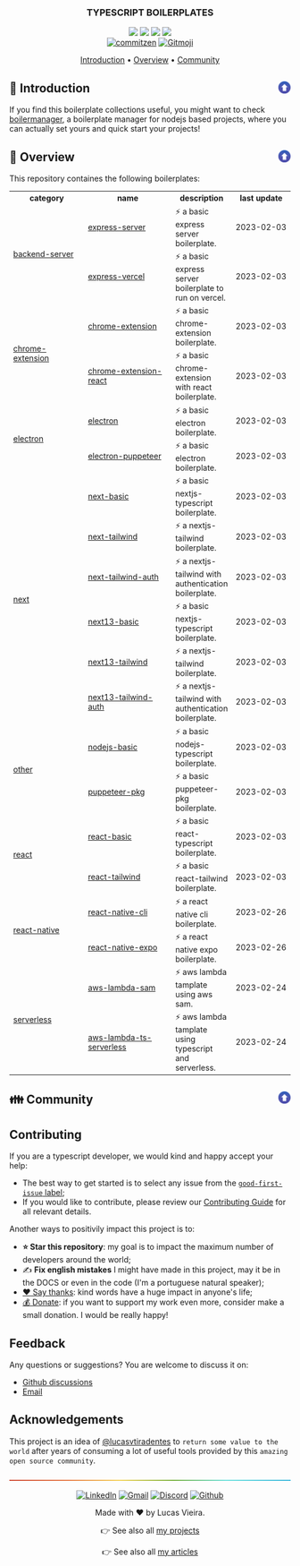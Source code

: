<a name="TOC"></a>

<H3 align="center">
  TYPESCRIPT BOILERPLATES
</H1>

<div align="center">
  <a href=""><img src="https://img.shields.io/badge/made%20with-node-1f425f?logo=node.js&.svg" /></a>
  <a href="https://www.typescriptlang.org/"><img src="https://badgen.net/badge/icon/typescript?icon=typescript&label"></a>
  <a href="https://git-scm.com/"><img src="https://badgen.net/badge/icon/git?icon=git&label"></a>
  <a href="https://github.com/"><img src="https://badgen.net/badge/icon/github?icon=github&label"></a>
  <br>
  <a href="https://github.com/commitizen/cz-cli"><img src="https://img.shields.io/badge/commitizen-friendly-brightgreen.svg?style=flat-square" alt="commitzen" /></a>
  <a href="https://gitmoji.dev"><img src="https://img.shields.io/badge/gitmoji-%20😜%20😍-FFDD67.svg?style=flat-square" alt="Gitmoji" /></a>
</div>

<p align="center">
  <a href="#rocket-introduction">Introduction</a> • <a href="#trumpet-overview">Overview</a> • <a href="#family-community">Community</a>
</p>

## :rocket: Introduction<a href="#TOC"><img align="right" src="./.github/images/up_arrow.png" width="22"></a>

If you find this boilerplate collections useful, you might want to check [boilermanager](https://github.com/lucasvtiradentes/boilermanager), a boilerplate manager for nodejs based projects, where you can actually set yours and quick start your projects!

## :trumpet: Overview<a href="#TOC"><img align="right" src="./.github/images/up_arrow.png" width="22"></a>

This repository containes the following boilerplates:

<div align="center">
<!-- <DYNFIELD:boilerplates> -->
  <table>
    <tr>
      <th width="165">category</th>
      <th width="200">name</th>
      <th>description</th>
      <th align="center" width="130">last update</th>
    </tr>
    <tr>
      <td rowspan="2"><a href="./boilerplates/backend-server">backend-server</a></td>
      <td><a href="./boilerplates/backend-server/express-server">express-server</a></td>
      <td>⚡ a basic express server boilerplate.</td>
      <td>2023-02-03</td>
    </tr>
    <tr>
  <!--     <td><a href="./boilerplates/backend-server">backend-server</a></td> -->
      <td><a href="./boilerplates/backend-server/express-vercel">express-vercel</a></td>
      <td>⚡ a basic express server boilerplate to run on vercel.</td>
      <td>2023-02-03</td>
    </tr>
    <tr>
      <td rowspan="2"><a href="./boilerplates/chrome-extension">chrome-extension</a></td>
      <td><a href="./boilerplates/chrome-extension/chrome-extension">chrome-extension</a></td>
      <td>⚡ a basic chrome-extension boilerplate.</td>
      <td>2023-02-03</td>
    </tr>
    <tr>
  <!--     <td><a href="./boilerplates/chrome-extension">chrome-extension</a></td> -->
      <td><a href="./boilerplates/chrome-extension/chrome-extension-react">chrome-extension-react</a></td>
      <td>⚡ a basic chrome-extension with react boilerplate.</td>
      <td>2023-02-03</td>
    </tr>
    <tr>
      <td rowspan="2"><a href="./boilerplates/electron">electron</a></td>
      <td><a href="./boilerplates/electron/electron">electron</a></td>
      <td>⚡ a basic electron boilerplate.</td>
      <td>2023-02-03</td>
    </tr>
    <tr>
  <!--     <td><a href="./boilerplates/electron">electron</a></td> -->
      <td><a href="./boilerplates/electron/electron-puppeteer">electron-puppeteer</a></td>
      <td>⚡ a basic electron boilerplate.</td>
      <td>2023-02-03</td>
    </tr>
    <tr>
      <td rowspan="6"><a href="./boilerplates/next">next</a></td>
      <td><a href="./boilerplates/next/next-basic">next-basic</a></td>
      <td>⚡ a basic nextjs-typescript boilerplate.</td>
      <td>2023-02-03</td>
    </tr>
    <tr>
  <!--     <td><a href="./boilerplates/next">next</a></td> -->
      <td><a href="./boilerplates/next/next-tailwind">next-tailwind</a></td>
      <td>⚡ a nextjs-tailwind boilerplate.</td>
      <td>2023-02-03</td>
    </tr>
    <tr>
  <!--     <td><a href="./boilerplates/next">next</a></td> -->
      <td><a href="./boilerplates/next/next-tailwind-auth">next-tailwind-auth</a></td>
      <td>⚡ a nextjs-tailwind with authentication boilerplate.</td>
      <td>2023-02-03</td>
    </tr>
    <tr>
  <!--     <td><a href="./boilerplates/next">next</a></td> -->
      <td><a href="./boilerplates/next/next13-basic">next13-basic</a></td>
      <td>⚡ a basic nextjs-typescript boilerplate.</td>
      <td>2023-02-03</td>
    </tr>
    <tr>
  <!--     <td><a href="./boilerplates/next">next</a></td> -->
      <td><a href="./boilerplates/next/next13-tailwind">next13-tailwind</a></td>
      <td>⚡ a nextjs-tailwind boilerplate.</td>
      <td>2023-02-03</td>
    </tr>
    <tr>
  <!--     <td><a href="./boilerplates/next">next</a></td> -->
      <td><a href="./boilerplates/next/next13-tailwind-auth">next13-tailwind-auth</a></td>
      <td>⚡ a nextjs-tailwind with authentication boilerplate.</td>
      <td>2023-02-03</td>
    </tr>
    <tr>
      <td rowspan="2"><a href="./boilerplates/other">other</a></td>
      <td><a href="./boilerplates/other/nodejs-basic">nodejs-basic</a></td>
      <td>⚡ a basic nodejs-typescript boilerplate.</td>
      <td>2023-02-03</td>
    </tr>
    <tr>
  <!--     <td><a href="./boilerplates/other">other</a></td> -->
      <td><a href="./boilerplates/other/puppeteer-pkg">puppeteer-pkg</a></td>
      <td>⚡ a basic puppeteer-pkg boilerplate.</td>
      <td>2023-02-03</td>
    </tr>
    <tr>
      <td rowspan="2"><a href="./boilerplates/react">react</a></td>
      <td><a href="./boilerplates/react/react-basic">react-basic</a></td>
      <td>⚡ a basic react-typescript boilerplate.</td>
      <td>2023-02-03</td>
    </tr>
    <tr>
  <!--     <td><a href="./boilerplates/react">react</a></td> -->
      <td><a href="./boilerplates/react/react-tailwind">react-tailwind</a></td>
      <td>⚡ a basic react-tailwind boilerplate.</td>
      <td>2023-02-03</td>
    </tr>
    <tr>
      <td rowspan="2"><a href="./boilerplates/react-native">react-native</a></td>
      <td><a href="./boilerplates/react-native/react-native-cli">react-native-cli</a></td>
      <td>⚡ a react native cli boilerplate.</td>
      <td>2023-02-26</td>
    </tr>
    <tr>
  <!--     <td><a href="./boilerplates/react-native">react-native</a></td> -->
      <td><a href="./boilerplates/react-native/react-native-expo">react-native-expo</a></td>
      <td>⚡ a react native expo boilerplate.</td>
      <td>2023-02-26</td>
    </tr>
    <tr>
      <td rowspan="2"><a href="./boilerplates/serverless">serverless</a></td>
      <td><a href="./boilerplates/serverless/aws-lambda-sam">aws-lambda-sam</a></td>
      <td>⚡ aws lambda tamplate using aws sam.</td>
      <td>2023-02-24</td>
    </tr>
    <tr>
  <!--     <td><a href="./boilerplates/serverless">serverless</a></td> -->
      <td><a href="./boilerplates/serverless/aws-lambda-ts-serverless">aws-lambda-ts-serverless</a></td>
      <td>⚡ aws lambda tamplate using typescript and serverless.</td>
      <td>2023-02-24</td>
    </tr>
  </table>
<!-- </DYNFIELD:boilerplates> -->
</div>

## :family: Community<a href="#TOC"><img align="right" src="./.github/images/up_arrow.png" width="22"></a>

## Contributing

If you are a typescript developer, we would kind and happy accept your help:

- The best way to get started is to select any issue from the [`good-first-issue` label](https://github.com/lucasvtiradentes/boilermanager-boilerplates/labels/good%20first%20issue);
- If you would like to contribute, please review our [Contributing Guide](./CONTRIBUTING.md) for all relevant details.

Another ways to positivily impact this project is to:

- **:star: Star this repository**: my goal is to impact the maximum number of developers around the world;
- ✍️ **Fix english mistakes** I might have made in this project, may it be in the DOCS or even in the code (I'm a portuguese natural speaker);
- [:heart: Say thanks](https://saythanks.io/to/lucasvtiradentes): kind words have a huge impact in anyone's life;
- [💰 Donate](https://github.com/lucasvtiradentes): if you want to support my work even more, consider make a small donation. I would be really happy!

## Feedback

Any questions or suggestions? You are welcome to discuss it on:

- [Github discussions](https://github.com/ts-boilerplate-land/boilermanager/discussions)
- [Email](mailto:lucasvtiradentes@gmail.com)

## Acknowledgements

This project is an idea of [@lucasvtiradentes](https://github.com/lucasvtiradentes) to `return some value to the world` after years of consuming a lot of useful tools provided by this `amazing open source community`.

<a href="#"><img src="./.github/images/divider.png" /></a>

<div align="center">
  <p>
    <a target="_blank" href="https://www.linkedin.com/in/lucasvtiradentes/"><img src="https://img.shields.io/badge/-linkedin-blue?logo=Linkedin&logoColor=white" alt="LinkedIn"></a>
    <a target="_blank" href="mailto:lucasvtiradentes@gmail.com"><img src="https://img.shields.io/badge/gmail-red?logo=gmail&logoColor=white" alt="Gmail"></a>
    <a target="_blank" href="https://discord.com/users/262326726892191744"><img src="https://img.shields.io/badge/discord-5865F2?logo=discord&logoColor=white" alt="Discord"></a>
    <a target="_blank" href="https://github.com/lucasvtiradentes/"><img src="https://img.shields.io/badge/github-gray?logo=github&logoColor=white" alt="Github"></a>
  </p>
  <p>Made with ❤️ by Lucas Vieira.</p>
  <p>👉 See also all <a href="https://github.com/lucasvtiradentes/lucasvtiradentes/blob/master/portfolio/PROJECTS.md#TOC">my projects</a></p>
  <p>👉 See also all <a href="https://github.com/lucasvtiradentes/my-tutorials#readme">my articles</a></p>
</div>
